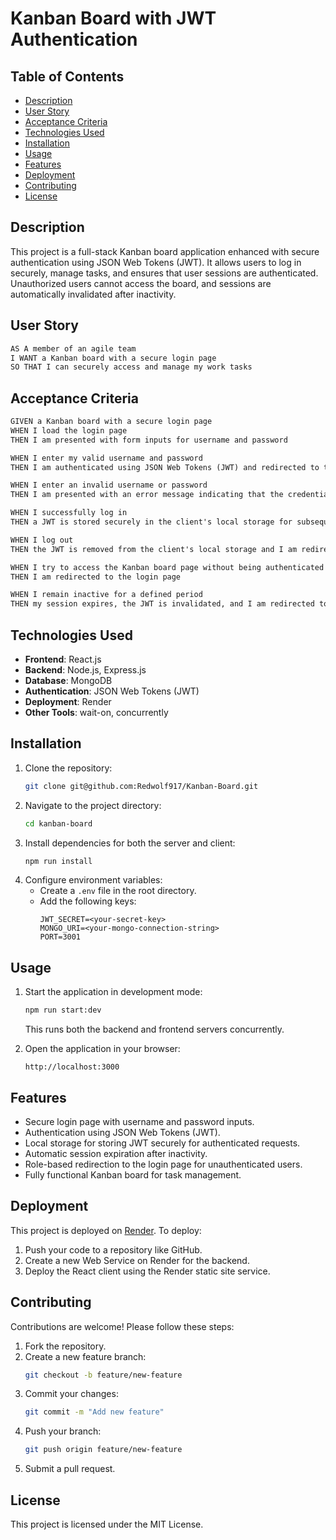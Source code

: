# Kanban Board with JWT Authentication

## Table of Contents
- [Description](#description)
- [User Story](#user-story)
- [Acceptance Criteria](#acceptance-criteria)
- [Technologies Used](#technologies-used)
- [Installation](#installation)
- [Usage](#usage)
- [Features](#features)
- [Deployment](#deployment)
- [Contributing](#contributing)
- [License](#license)

## Description
This project is a full-stack Kanban board application enhanced with secure authentication using JSON Web Tokens (JWT). It allows users to log in securely, manage tasks, and ensures that user sessions are authenticated. Unauthorized users cannot access the board, and sessions are automatically invalidated after inactivity.

## User Story
```md
AS A member of an agile team  
I WANT a Kanban board with a secure login page  
SO THAT I can securely access and manage my work tasks  
```

## Acceptance Criteria
```md
GIVEN a Kanban board with a secure login page  
WHEN I load the login page  
THEN I am presented with form inputs for username and password  

WHEN I enter my valid username and password  
THEN I am authenticated using JSON Web Tokens (JWT) and redirected to the main Kanban board page  

WHEN I enter an invalid username or password  
THEN I am presented with an error message indicating that the credentials are incorrect  

WHEN I successfully log in  
THEN a JWT is stored securely in the client's local storage for subsequent authenticated requests  

WHEN I log out  
THEN the JWT is removed from the client's local storage and I am redirected to the login page  

WHEN I try to access the Kanban board page without being authenticated  
THEN I am redirected to the login page  

WHEN I remain inactive for a defined period  
THEN my session expires, the JWT is invalidated, and I am redirected to the login page upon my next action  
```

## Technologies Used
- **Frontend**: React.js
- **Backend**: Node.js, Express.js
- **Database**: MongoDB
- **Authentication**: JSON Web Tokens (JWT)
- **Deployment**: Render
- **Other Tools**: wait-on, concurrently

## Installation
1. Clone the repository:
   ```bash
   git clone git@github.com:Redwolf917/Kanban-Board.git
   ```
2. Navigate to the project directory:
   ```bash
   cd kanban-board
   ```
3. Install dependencies for both the server and client:
   ```bash
   npm run install
   ```
4. Configure environment variables:
   - Create a `.env` file in the root directory.
   - Add the following keys:
     ```
     JWT_SECRET=<your-secret-key>
     MONGO_URI=<your-mongo-connection-string>
     PORT=3001
     ```

## Usage
1. Start the application in development mode:
   ```bash
   npm run start:dev
   ```
   This runs both the backend and frontend servers concurrently.

2. Open the application in your browser:
   ```plaintext
   http://localhost:3000
   ```

## Features
- Secure login page with username and password inputs.
- Authentication using JSON Web Tokens (JWT).
- Local storage for storing JWT securely for authenticated requests.
- Automatic session expiration after inactivity.
- Role-based redirection to the login page for unauthenticated users.
- Fully functional Kanban board for task management.

## Deployment
This project is deployed on [Render](https://render.com). To deploy:
1. Push your code to a repository like GitHub.
2. Create a new Web Service on Render for the backend.
3. Deploy the React client using the Render static site service.

## Contributing
Contributions are welcome! Please follow these steps:
1. Fork the repository.
2. Create a new feature branch:
   ```bash
   git checkout -b feature/new-feature
   ```
3. Commit your changes:
   ```bash
   git commit -m "Add new feature"
   ```
4. Push your branch:
   ```bash
   git push origin feature/new-feature
   ```
5. Submit a pull request.

## License
This project is licensed under the MIT License.
